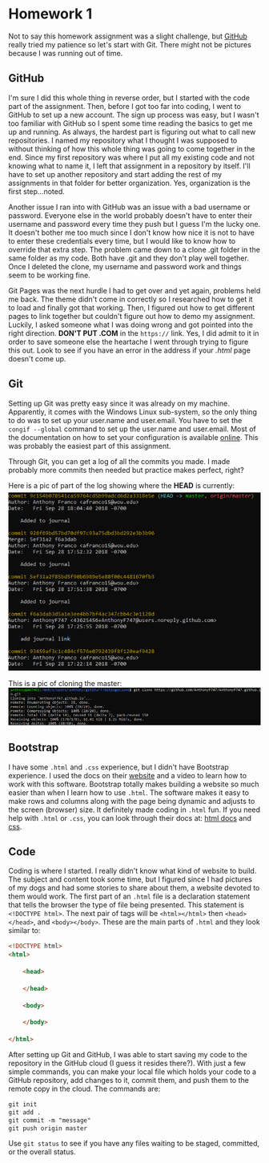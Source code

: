 # Homework 1

Not to say this homework assignment was a slight challenge, but [GitHub](https://github.com/) really tried my patience so let's start with Git. 
There might not be pictures because I was running out of time.

## GitHub

I'm sure I did this whole thing in reverse order, but I started with the code part of the assignment. Then, before I got too far into coding, I went to GitHub to set up a new account. The sign up process was easy, but I wasn't too familiar with GitHub so I spent some time reading the basics to get me up and running. As always, the hardest part is figuring out what to call new repositories. I named my repository what I thought I was supposed to without thinking of how this whole thing was going to come together in the end. Since my first repository was where I put all my existing code and not knowing what to name it, I left that assignment in a repository by itself. I'll have to set up another repository and start adding the rest of my assignments in that folder for better organization. Yes, organization is the first step...noted.

Another issue I ran into with GitHub was an issue with a bad username or password. Everyone else in the world probably doesn't have to enter their username and password every time they push but I guess I'm the lucky one. It doesn't bother me too much since I don't know how nice it is not to have to enter these credentials every time, but I would like to know how to override that extra step. The problem came down to a clone .git folder in the same folder as my code. Both have .git and they don't play well together. Once I deleted the clone, my username and password work and things seem to be working fine.

Git Pages was the next hurdle I had to get over and yet again, problems held me back. The theme didn't come in correctly so I researched how to get it to load and finally got that working. Then, I figured out how to get different pages to link together but couldn't figure out how to demo my assignment. Luckily, I asked someone what I was doing wrong and got pointed into the right direction. **DON'T PUT .COM** in the `https://` link. Yes, I did admit to it in order to save someone else the heartache I went through trying to figure this out. Look to see if you have an error in the address if your *.html* page doesn't come up.

## Git

Setting up Git was pretty easy since it was already on my machine. Apparently, it comes with the Windows Linux sub-system, so the only thing to do was to set up your user.name and user.email. You have to set the `congif --global` command to set up the user.name and user.email. Most of the documentation on how to set your configuration is available [online](https://git-scm.com/docs). This was probably the easiest part of this assignment.

Through Git, you can get a log of all the commits you made. I made probably more commits then needed but practice makes perfect, right? 

Here is a pic of part of the log showing where the **HEAD** is currently:![alt text](img/log.png)

This is a pic of cloning the master: ![alt text](img/clone.png)

## Bootstrap

I have some `.html` and `.css` experience, but I didn't have Bootstrap experience. I used the docs on their [website](https://getbootstrap.com/docs/4.1/getting-started/introduction/) and a video to learn how to work with this software. Bootstrap totally makes building a website so much easier than when I learn how to use `.html`. The software makes it easy to make rows and columns along with the page being dynamic and adjusts to the screen (browser) size. It definitely made coding in `.html` fun. If you need help with `.html` or `.css`, you can look through their docs at: [html docs](https://developer.mozilla.org/en-US/docs/Web/HTML) and [css](https://developer.mozilla.org/en-US/docs/Web/CSS).

## Code

Coding is where I started. I really didn't know what kind of website to build. The subject and content took some time, but I figured since I had pictures of my dogs and had some stories to share about them, a website devoted to them would work. The first part of an `.html` file is a declaration statement that tells the browser the type of file being presented. This statement is `<!DOCTYPE html>`. The next pair of tags will be `<html></html>` then `<head></head>`, and `<body></body>`. These are the main parts of `.html` and they look similar to:

``` html
<!DOCTYPE html>
<html>
   
    <head>
    
    </head>
    
    <body>
    
    </body>
    
</html>
```

After setting up Git and GitHub, I was able to start saving my code to the repository in the GitHub cloud (I guess it resides there?). With just a few simple commands, you can make your local file which holds your code to a GitHub repository, add changes to it, commit them, and push them to the remote copy in the cloud. The commands are:

```
git init
git add .
git commit -m "message"
git push origin master
```

Use `git status` to see if you have any files waiting to be staged, committed, or the overall status.  